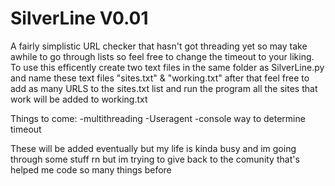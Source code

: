 # SilverLine V0.01

A fairly simplistic URL checker that hasn't got threading yet so may take awhile to go through lists so feel free to change the timeout to your liking. To use this efficently create two text files in the same folder as SilverLine.py and name these text files "sites.txt" & "working.txt" after that feel free to add as many URLS to the sites.txt list and run the program all the sites that work will be added to working.txt 


Things to come:
        -multithreading
        -Useragent
        -console way to determine timeout
 
 These will be added eventually but my life is kinda busy and im going through some stuff rn but im trying to give back to the comunity that's helped me code so many things before
 
